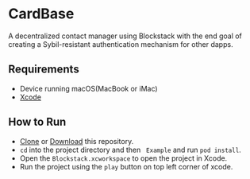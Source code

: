 # CardBase

A decentralized contact manager using Blockstack with the end goal of creating a Sybil-resistant authentication mechanism for other dapps.

## Requirements

* Device running macOS(MacBook or iMac) 
* [Xcode](https://developer.apple.com/xcode/)

## How to Run
* [Clone](https://github.com/sagarchoudhary96/CardBase.git) or [Download](https://github.com/sagarchoudhary96/CardBase/archive/master.zip) this repository.
* `cd` into the project directory and then ` Example`  and run `pod install`.
* Open the `Blockstack.xcworkspace` to open the project in Xcode.
* Run the project using the `play` button on top left corner of xcode.
